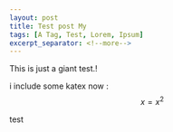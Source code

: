 ```yaml
---
layout: post
title: Test post My
tags: [A Tag, Test, Lorem, Ipsum]
excerpt_separator: <!--more-->
---
```


This is just a giant test.!

i include some katex now : $$ x = x^2 $$

<div id="test"> test </div>
<script>

<script>

<!--more-->


